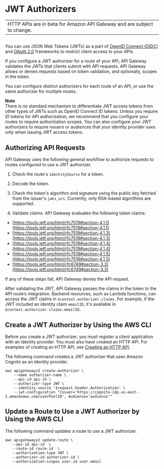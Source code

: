 # JWT Authorizers<a name="http-api-jwt-authorizer"></a>


|  | 
| --- |
| HTTP APIs are in beta for Amazon API Gateway and are subject to change\. | 

## <a name="http-api-jwt-authorizer.intro"></a>

You can use JSON Web Tokens \(JWTs\) as a part of [OpenID Connect \(OIDC\)](https://openid.net/specs/openid-connect-core-1_0.html) and [OAuth 2\.0](https://oauth.net/2/) frameworks to restrict client access to your APIs\.

If you configure a JWT authorizer for a route of your API, API Gateway validates the JWTs that clients submit with API requests\. API Gateway allows or denies requests based on token validation, and optionally, scopes in the token\.

You can configure distinct authorizers for each route of an API, or use the same authorizer for multiple routes\.

**Note**  
There is no standard mechanism to differentiate JWT access tokens from other types of JWTs such as OpenID Connect ID tokens\. Unless you require ID tokens for API authorization, we recommend that you configure your routes to require authorization scopes\. You can also configure your JWT authorizers to require issuers or audiences that your identity provider uses only when issuing JWT access tokens\.

## Authorizing API Requests<a name="http-api-jwt-authorizer.evaluation"></a>

API Gateway uses the following general workflow to authorize requests to routes configured to use a JWT authorizer\. 

1. Check the route's `identitySource` for a token\.

1. Decode the token\.

1. Check the token's algorithm and signature using the public key fetched from the issuer's `jwks_uri`\. Currently, only RSA\-based algorithms are supported\.

1. Validate claims\. API Gateway evaluates the following token claims:
+ [https://tools.ietf.org/html/rfc7519#section-4.1.1](https://tools.ietf.org/html/rfc7519#section-4.1.1)
+ [https://tools.ietf.org/html/rfc7519#section-4.1.3](https://tools.ietf.org/html/rfc7519#section-4.1.3)
+ [https://tools.ietf.org/html/rfc7519#section-4.1.4](https://tools.ietf.org/html/rfc7519#section-4.1.4) 
+ [https://tools.ietf.org/html/rfc7519#section-4.1.5](https://tools.ietf.org/html/rfc7519#section-4.1.5) 
+ [https://tools.ietf.org/html/rfc6749#section-3.3](https://tools.ietf.org/html/rfc6749#section-3.3) 

If any of these steps fail, API Gateway denies the API request\.

After validating the JWT, API Gateway passes the claims in the token to the API route’s integration\. Backend resources, such as Lambda functions, can access the JWT claims in `$context.authorizer.claims`\. For example, if the JWT included an identity claim `emailID`, it's available in `$context.authorizer.claims.emailID`\.

## Create a JWT Authorizer by Using the AWS CLI<a name="http-api-jwt-authorizer.create"></a>

Before you create a JWT authorizer, you must register a client application with an identity provider\. You must also have created an HTTP API\. For examples of creating an HTTP API, see [Creating an HTTP API](http-api-examples.md)\.

The following command creates a JWT authorizer that uses Amazon Cognito as an identity provider\.

```
aws apigatewayv2 create-authorizer \
    --name authorizer-name \
    --api-id api-id \
    --authorizer-type JWT \
    --identity-source '$request.header.Authorization' \
    --jwt-configuration "Issuer='https://cognito-idp.us-east-2.amazonaws.com/userPoolID', Audience='audience'"
```

## Update a Route to Use a JWT Authorizer by Using the AWS CLI<a name="http-api-jwt-authorizer.create.route"></a>

The following command updates a route to use a JWT authorizer\.

```
aws apigatewayv2 update-route \
   --api-id api-id  \
   --route-id route-id  \
   --authorization-type JWT \
   --authorizer-id authorizer-id \
   --authorization-scopes user.id user.email
```